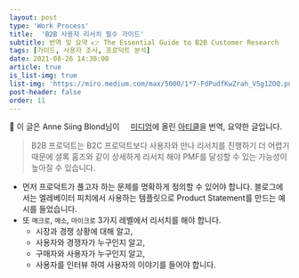 ```yaml
---
layout: post
type: 'Work Process'
title:  'B2B 사용자 리서치 필수 가이드'
subtitle: 번역 및 요약 👉 The Essential Guide to B2B Customer Research
tags: [가이드, 사용자 조사, 프로덕트 분석]
date: 2021-08-26 14:30:00
article: true
is_list-img: true
list-img: 'https://miro.medium.com/max/5000/1*7-FdPudfKwZrah_V5g1ZOQ.png'
post-header: false
order: 11
---
```


<p class="text-gray">
 🔗 이 글은 Anne Siing Blond님이 <a href='https://medium.com/agileinsider/' target='blank' rel='nofollow' id='outlink1' onclick='clickedOutlink(outlink1)'><img src='https://www.google.com/s2/favicons?sz=64&domain=https://medium.com/' style='display:inline; height: 1em; position: relative; bottom: -2px; margin-right: 2px;'>미디엄</a>에 올린 <a href='https://medium.com/agileinsider/the-ultimate-guide-to-b2b-customer-research-d0ee599ea986' target='blank' rel='nofollow' id='outlink2' onclick='clickedOutlink(outlink2)'>아티클</a>을 번역, 요약한 글입니다.
</p>

> B2B 프로덕트는 B2C 프로덕트보다 사용자와 만나 리서치를 진행하기 더 어렵기 때문에 셜록 홈즈와 같이 상세하게 리서치 해야 PMF를 달성할 수 있는 가능성이 높아질 수 있습니다.

* 먼저 프로덕트가 풀고자 하는 문제를 명확하게 정의할 수 있어야 합니다. 블로그에서는 엘레베이터 피치에서 사용하는 템플릿으로 Product Statement를 만드는 예시를 들었습니다.
* 또 `매크로`, `메소`, `마이크로` 3가지 레벨에서 리서치를 해야 합니다.
  * 시장과 경쟁 상황에 대해 알고,
  * 사용자와 경쟁자가 누구인지 알고,
  * 구매자와 사용자가 누구인지 알고,
  * 사용자를 인터뷰 하여 사용자의 이야기를 들어야 합니다.